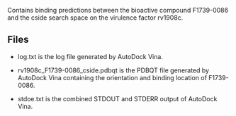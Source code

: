 Contains binding predictions between the bioactive compound F1739-0086 and the cside search space on the virulence factor rv1908c.

## Files

- log.txt is the log file generated by AutoDock Vina.

- rv1908c_F1739-0086_cside.pdbqt is the PDBQT file generated by AutoDock Vina containing the orientation and binding location of F1739-0086.

- stdoe.txt is the combined STDOUT and STDERR output of AutoDock Vina.

